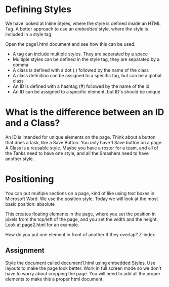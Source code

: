 # Defining Styles

We have looked at Inline Styles, where the style is defined inside an HTML Tag.  A better approach to use an *embedded* style, where the style is included in a style tag.

Open the page1.html document and see how this can be used.

* A tag can include multiple styles. They are separated by a space
* Multiple styles can be defined in the style tag, they are separated by a comma
* A class is defined with a dot (.) followed by the name of the class
* A class definition can be assigned to a specific tag, but can be a global class
* An ID is defined with a hashtag (#) followed by the name of the id
* An ID can be assigned to a specific element, but ID's should be unique

# What is the difference between an ID and a Class?

An ID is intended for unique elements on the page. Think about a button that does a task, like a Save Button.  You only have 1 Save button on a page.
A Class is a reusable style.  Maybe you have a roster for a team, and all of the Tanks need to have one style, and all the Smashers need to have another style.

# Positioning

You can put multiple sections on a page, kind of like using text boxes in Microsoft Word.  We use the position style.  Today we will look at the most basic position: absolute

This creates floating elements in the page, where you set the position in pixels from the top/left of the page, and you set the width and the height.
Look at page2.html for an example.

How do you put one element in front of another if they overlap? Z-index


## Assignment

Style the document called document1.html using embedded Styles.  Use layouts to make the page look better. Work in full screen mode so we don't have to worry about cropping the page. You will need to add all the proper elements to make this a proper html document.
